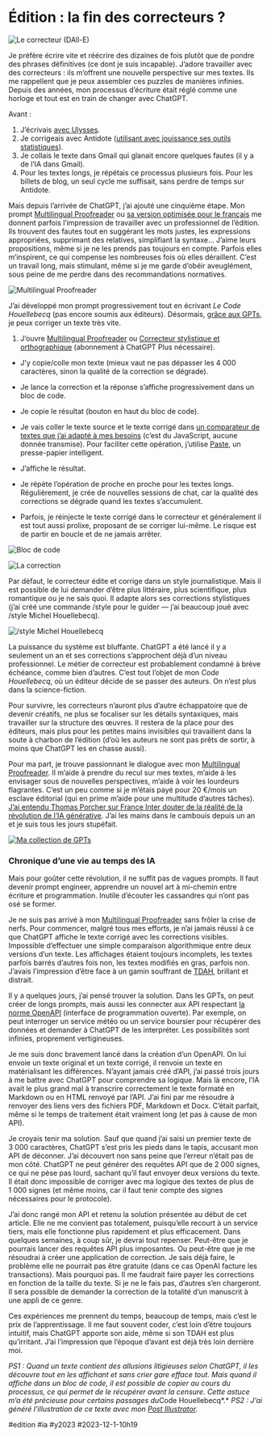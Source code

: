 # Édition : la fin des correcteurs ?

![Le correcteur (DAll-E)](_i/proofcover.webp)

Je préfère écrire vite et réécrire des dizaines de fois plutôt que de pondre des phrases définitives (ce dont je suis incapable). J’adore travailler avec des correcteurs : ils m’offrent une nouvelle perspective sur mes textes. Ils me rappellent que je peux assembler ces puzzles de manières infinies. Depuis des années, mon processus d’écriture était réglé comme une horloge et tout est en train de changer avec ChatGPT.

Avant :

1. J’écrivais [avec Ulysses](../../2015/4/revolutionner-lecriture-ou-comment-ecrire-avec-ulysses.md).
2. Je corrigeais avec Antidote ([utilisant avec jouissance ses outils statistiques](../../2016/3/tu-ecris-comme-qui.md)).
3. Je collais le texte dans Gmail qui glanait encore quelques fautes (il y a de l’IA dans Gmail).
4. Pour les textes longs, je répétais ce processus plusieurs fois. Pour les billets de blog, un seul cycle me suffisait, sans perdre de temps sur Antidote.

Mais depuis l’arrivée de ChatGPT, j’ai ajouté une cinquième étape. Mon prompt [Multilingual Proofreader](https://chat.openai.com/g/g-mvRchQNzO-multilingual-proofreader-target-your-audience) ou [sa version optimisée pour le français](https://chat.openai.com/g/g-Va8wZpG1s-correcteur-stylistique-et-orthographique) me donnent parfois l’impression de travailler avec un professionnel de l’édition. Ils trouvent des fautes tout en suggérant les mots justes, les expressions appropriées, supprimant des relatives, simplifiant la syntaxe… J’aime leurs propositions, même si je ne les prends pas toujours en compte. Parfois elles m’inspirent, ce qui compense les nombreuses fois où elles déraillent. C’est un travail long, mais stimulant, même si je me garde d’obéir aveuglément, sous peine de me perdre dans des recommandations normatives.

![Multilingual Proofreader](_i/proof01.png)

J’ai développé mon prompt progressivement tout en écrivant *Le Code Houellebecq* (pas encore soumis aux éditeurs). Désormais, [grâce aux GPTs](https://gpt.tcrouzet.com/), je peux corriger un texte très vite.

1. J’ouvre [Multilingual Proofreader](https://chat.openai.com/g/g-mvRchQNzO-multilingual-proofreader-target-your-audience) ou [Correcteur stylistique et orthographique](https://chat.openai.com/g/g-Va8wZpG1s-correcteur-stylistique-et-orthographique) (abonnement à ChatGPT Plus nécessaire).

- J’y copie/colle mon texte (mieux vaut ne pas dépasser les 4 000 caractères, sinon la qualité de la correction se dégrade).

- Je lance la correction et la réponse s’affiche progressivement dans un bloc de code.

- Je copie le résultat (bouton en haut du bloc de code).

- Je vais coller le texte source et le texte corrigé dans [un comparateur de textes que j’ai adapté à mes besoins](https://diff.tcrouzet.com/) (c’est du JavaScript, aucune donnée transmise). Pour faciliter cette opération, j’utilise [Paste](https://pasteapp.io/), un presse-papier intelligent.

- J’affiche le résultat.

- Je répète l’opération de proche en proche pour les textes longs. Régulièrement, je crée de nouvelles sessions de chat, car la qualité des corrections se dégrade quand les textes s’accumulent.

- Parfois, je réinjecte le texte corrigé dans le correcteur et généralement il est tout aussi prolixe, proposant de se corriger lui-même. Le risque est de partir en boucle et de ne jamais arrêter.

![Bloc de code](_i/proof02.png)

![La correction](_i/proof04.png)

Par défaut, le correcteur édite et corrige dans un style journalistique. Mais il est possible de lui demander d’être plus littéraire, plus scientifique, plus romantique ou je ne sais quoi. Il adapte alors ses corrections stylistiques (j’ai créé une commande /style pour le guider — j’ai beaucoup joué avec /style Michel Houellebecq).

![/style Michel Houellebecq](_i/proof05.png)

La puissance du système est bluffante. ChatGPT a été lancé il y a seulement un an et ses corrections s’approchent déjà d’un niveau professionnel. Le métier de correcteur est probablement condamné à brève échéance, comme bien d’autres. C’est tout l’objet de mon *Code Houellebecq*, où un éditeur décide de se passer des auteurs. On n’est plus dans la science-fiction.

Pour survivre, les correcteurs n’auront plus d’autre échappatoire que de devenir créatifs, ne plus se focaliser sur les détails syntaxiques, mais travailler sur la structure des œuvres. Il restera de la place pour des éditeurs, mais plus pour les petites mains invisibles qui travaillent dans la soute à charbon de l’édition (d’où les auteurs ne sont pas prêts de sortir, à moins que ChatGPT les en chasse aussi).

Pour ma part, je trouve passionnant le dialogue avec mon [Multilingual Proofreader](https://chat.openai.com/g/g-mvRchQNzO-multilingual-proofreader-target-your-audience). Il m’aide à prendre du recul sur mes textes, m’aide à les envisager sous de nouvelles perspectives, m’aide à voir les lourdeurs flagrantes. C’est un peu comme si je m’étais payé pour 20 €/mois un esclave éditorial (qui en prime m’aide pour une multitude d’autres tâches). [J’ai entendu Thomas Porcher sur France Inter douter de la réalité de la révolution de l’IA générative](https://www.radiofrance.fr/franceinter/podcasts/le-debat-economique/le-debat-eco-du-vendredi-01-decembre-2023-1895306). J’ai les mains dans le cambouis depuis un an et je suis tous les jours stupéfait.

[![Ma collection de GPTs](_i/proof06.png)](https://gpt.tcrouzet.com/)

### Chronique d’une vie au temps des IA

Mais pour goûter cette révolution, il ne suffit pas de vagues prompts. Il faut devenir prompt engineer, apprendre un nouvel art à mi-chemin entre écriture et programmation. Inutile d’écouter les cassandres qui n’ont pas osé se former.

Je ne suis pas arrivé à mon [Multilingual Proofreader](https://chat.openai.com/g/g-mvRchQNzO-multilingual-proofreader-target-your-audience) sans frôler la crise de nerfs. Pour commencer, malgré tous mes efforts, je n’ai jamais réussi à ce que ChatGPT affiche le texte corrigé avec les corrections visibles. Impossible d’effectuer une simple comparaison algorithmique entre deux versions d’un texte. Les affichages étaient toujours incomplets, les textes parfois barrés d’autres fois non, les textes modifiés en gras, parfois non. J’avais l’impression d’être face à un gamin souffrant de [TDAH](https://www.inserm.fr/c-est-quoi/minute-dattention-cest-quoi-le-tdah), brillant et distrait.

Il y a quelques jours, j’ai pensé trouver la solution. Dans les GPTs, on peut créer de longs prompts, mais aussi les connecter aux API respectant [la norme OpenAPI](https://www.openapis.org/) (interface de programmation ouverte). Par exemple, on peut interroger un service météo ou un service boursier pour récupérer des données et demander à ChatGPT de les interpréter. Les possibilités sont infinies, proprement vertigineuses.

Je me suis donc bravement lancé dans la création d’un OpenAPI. On lui envoie un texte original et un texte corrigé, il renvoie un texte en matérialisant les différences. N’ayant jamais créé d’API, j’ai passé trois jours à me battre avec ChatGPT pour comprendre sa logique. Mais là encore, l’IA avait le plus grand mal à transcrire correctement le texte formaté en Markdown ou en HTML renvoyé par l’API. J’ai fini par me résoudre à renvoyer des liens vers des fichiers PDF, Markdown et Docx. C’était parfait, même si le temps de traitement était vraiment long (et pas à cause de mon API).

Je croyais tenir ma solution. Sauf que quand j’ai saisi un premier texte de 3 000 caractères, ChatGPT s’est pris les pieds dans le tapis, accusant mon API de déconner. J’ai découvert non sans peine que l’erreur n’était pas de mon côté. ChatGPT ne peut générer des requêtes API que de 2 000 signes, ce qui ne pèse pas lourd, sachant qu’il faut envoyer deux versions du texte. Il était donc impossible de corriger avec ma logique des textes de plus de 1 000 signes (et même moins, car il faut tenir compte des signes nécessaires pour le protocole).

J’ai donc rangé mon API et retenu la solution présentée au début de cet article. Elle ne me convient pas totalement, puisqu’elle recourt à un service tiers, mais elle fonctionne plus rapidement et plus efficacement. Dans quelques semaines, à coup sûr, je devrai tout repenser. Peut-être que je pourrais lancer des requêtes API plus imposantes. Ou peut-être que je me résoudrai à créer une application de correction. Je sais déjà faire, le problème elle ne pourrait pas être gratuite (dans ce cas OpenAI facture les transactions). Mais pourquoi pas. Il me faudrait faire payer les corrections en fonction de la taille du texte. Si je ne le fais pas, d’autres s’en chargeront. Il sera possible de demander la correction de la totalité d’un manuscrit à une appli de ce genre.

Ces expériences me prennent du temps, beaucoup de temps, mais c’est le prix de l’apprentissage. Il me faut souvent coder, c’est loin d’être toujours intuitif, mais ChatGPT apporte son aide, même si son TDAH est plus qu’irritant. J’ai l’impression que l’époque d’avant est déjà très loin derrière moi.

*PS1 : Quand un texte contient des allusions litigieuses selon ChatGPT, il les découvre tout en les affichant et sans crier gare efface tout. Mais quand il affiche dans un bloc de code, il est possible de copier au cours du processus, ce qui permet de le récupérer avant la censure. Cette astuce m’a été précieuse pour certains passages du*Code Houellebecq*.*
*PS2 : J’ai généré l’illustration de ce texte avec mon [Post Illustrator](https://chat.openai.com/g/g-klBz7W0Gn-post-illustrator-maximize-ctr).*

#edition #ia #y2023 #2023-12-1-10h19
